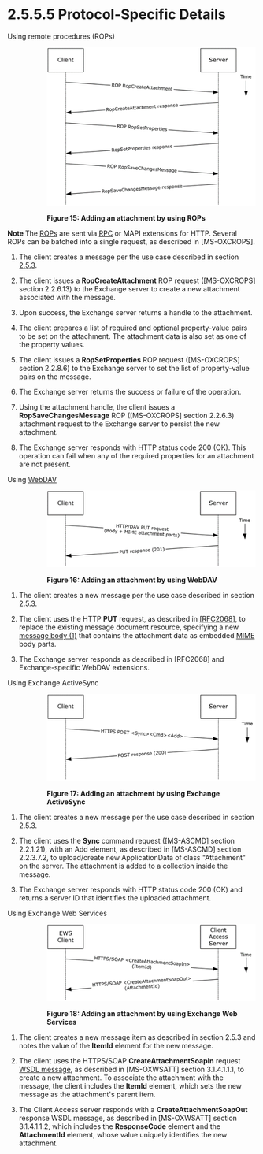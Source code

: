 <html dir="LTR" xmlns:mshelp="http://msdn.microsoft.com/mshelp" xmlns:ddue="http://ddue.schemas.microsoft.com/authoring/2003/5" xmlns:xlink="http://www.w3.org/1999/xlink" xmlns:tool="http://www.microsoft.com/tooltip">
    <head>
        <meta http-equiv="Content-Type" content="text/html; CHARSET=utf-8"></meta>
        <meta name="save" content="history"></meta>
        <title>2.5.5.5 Protocol-Specific Details</title>
        <xml>
            <mshelp:toctitle title="2.5.5.5 Protocol-Specific Details"></mshelp:toctitle>
            <mshelp:rltitle title="[MS-OXPROTO]: Protocol-Specific Details"></mshelp:rltitle>
            <mshelp:keyword index="A" term="afdfb661-95df-4cf4-8156-4426bcc21300"></mshelp:keyword>
            <mshelp:attr name="DCSext.ContentType" value="open specification"></mshelp:attr>
            <mshelp:attr name="AssetID" value="afdfb661-95df-4cf4-8156-4426bcc21300"></mshelp:attr>
            <mshelp:attr name="TopicType" value="kbRef"></mshelp:attr>
            <mshelp:attr name="DCSext.Title" value="[MS-OXPROTO]: Protocol-Specific Details" />
        </xml>
    </head>
    <body>
        <div id="header">
            <h1 class="heading">2.5.5.5 Protocol-Specific Details</h1>
        </div>
        <div id="mainSection">
            <div id="mainBody">
                <div id="allHistory" class="saveHistory"></div>
                <div id="sectionSection0" class="section" name="collapseableSection">
                    

<p>Using remote procedures (ROPs)</p>

<dl>
<dd>
<dl>
<dd>
<p><img id="MS-OXPROTO_pict2b789eea-a2c6-4d94-99bb-2a053a1f45a9.png" src="MS-OXPROTO_files/image015.png" alt="Adding an attachment by using ROPs" title="Adding an attachment by using ROPs"></p>
</dd>
<dd>
<p><b>Figure 15: Adding an attachment by
using ROPs</b></p>
</dd></dl></dd></dl>



<p><b>Note  </b>The <a href="f888c37a-d994-4b91-96a5-e88cfbd66bd6.htm#gt_3369fdd6-36f8-4a62-9cd7-2738ffb5048f">ROPs</a> are sent via <a href="f888c37a-d994-4b91-96a5-e88cfbd66bd6.htm#gt_8a7f6700-8311-45bc-af10-82e10accd331">RPC</a> or MAPI extensions for
HTTP. Several ROPs can be batched into a single request, as described in <mshelp:link keywords="13af6911-27e5-4aa0-bb75-637b02d4f2ef" tabindex="0">[MS-OXCROPS]</mshelp:link>.</p>

<ol><li><p><span>    </span>The client
creates a message per the use case described in section <a href="9f011f97-a468-422c-a65d-0df484b07106.htm">2.5.3</a>.</p>

</li><li><p><span>    </span>The client
issues a <b>RopCreateAttachment</b> ROP request ([MS-OXCROPS] section <mshelp:link keywords="c006dc86-1e0d-46e2-96ac-82856228357a" tabindex="0">2.2.6.13</mshelp:link>)
to the Exchange server to create a new attachment associated with the message.</p>

</li><li><p><span>    </span>Upon success,
the Exchange server returns a handle to the attachment.</p>

</li><li><p><span>    </span>The client
prepares a list of required and optional property-value pairs to be set on the
attachment. The attachment data is also set as one of the property values.</p>

</li><li><p><span>    </span>The client
issues a <b>RopSetProperties</b> ROP request ([MS-OXCROPS] section <mshelp:link keywords="c7b3e546-4f5e-4fe6-a932-8734c5f2369d" tabindex="0">2.2.8.6</mshelp:link>)
to the Exchange server to set the list of property-value pairs on the message.</p>

</li><li><p><span>    </span>The Exchange
server returns the success or failure of the operation.</p>

</li><li><p><span>    </span>Using the
attachment handle, the client issues a <b>RopSaveChangesMessage</b> ROP
([MS-OXCROPS] section <mshelp:link keywords="1ea61240-513a-4367-bc09-cbb21ed82999" tabindex="0">2.2.6.3</mshelp:link>)
attachment request to the Exchange server to persist the new attachment.</p>

</li><li><p><span>    </span>The Exchange
server responds with HTTP status code 200 (OK). This operation can fail when
any of the required properties for an attachment are not present.</p>

</li></ol><p>Using <a href="f888c37a-d994-4b91-96a5-e88cfbd66bd6.htm#gt_68024ef0-c00a-4ecf-8dba-42371b11bfeb">WebDAV</a></p>

<dl>
<dd>
<dl>
<dd>
<p><img id="MS-OXPROTO_pictc46564e1-8dc5-49c8-a7da-a3dcf618d1cf.png" src="MS-OXPROTO_files/image016.png" alt="Adding an attachment by using WebDAV" title="Adding an attachment by using WebDAV"></p>
</dd>
<dd>
<p><b>Figure 16: Adding an attachment by
using WebDAV</b></p>
</dd></dl></dd></dl>



<ol><li><p><span>    </span>The client
creates a new message per the use case described in section 2.5.3.</p>

</li><li><p><span>    </span>The client uses
the HTTP <b>PUT</b> request, as described in <a href="https://go.microsoft.com/fwlink/?LinkId=90310">[RFC2068]</a>, to replace
the existing message document resource, specifying a new <a href="f888c37a-d994-4b91-96a5-e88cfbd66bd6.htm#gt_f8f4c2f5-c760-4abe-a9a1-573302980088">message body (1)</a> that
contains the attachment data as embedded <a href="f888c37a-d994-4b91-96a5-e88cfbd66bd6.htm#gt_af6ba277-34c1-493d-8103-71d2af36ce30">MIME</a> body parts.</p>

</li><li><p><span>    </span>The Exchange
server responds as described in [RFC2068] and Exchange-specific WebDAV
extensions.</p>

</li></ol><p>Using Exchange ActiveSync</p>

<dl>
<dd>
<dl>
<dd>
<p><img id="MS-OXPROTO_pict4ce27570-015f-48cd-a529-130a965460d8.png" src="MS-OXPROTO_files/image017.png" alt="Adding an attachment by using Exchange ActiveSync" title="Adding an attachment by using Exchange ActiveSync"></p>
</dd>
<dd>
<p><b>Figure 17: Adding an attachment by
using Exchange ActiveSync</b></p>
</dd></dl></dd></dl>



<ol><li><p><span>    </span>The client
creates a new message per the use case described in section 2.5.3.</p>

</li><li><p><span>    </span>The client uses
the <b>Sync </b>command request (<mshelp:link keywords="1a3490f1-afe1-418a-aa92-6f630036d65a" tabindex="0">[MS-ASCMD]</mshelp:link>
section <mshelp:link keywords="89449dc4-678c-4deb-9be2-e1dbbc43e2f5" tabindex="0">2.2.1.21</mshelp:link>),
with an Add element, as described in [MS-ASCMD] section <mshelp:link keywords="22628ffe-b14a-4300-aec7-187b0c37a1dc" tabindex="0">2.2.3.7.2</mshelp:link>,
to upload/create new ApplicationData of class &quot;Attachment&quot; on the
server. The attachment is added to a collection inside the message.</p>

</li><li><p><span>    </span>The Exchange
server responds with HTTP status code 200 (OK) and returns a server ID that
identifies the uploaded attachment.</p>

</li></ol><p>Using Exchange Web Services</p>

<dl>
<dd>
<dl>
<dd>
<p><img id="MS-OXPROTO_pictf749fd49-6b96-4c48-b529-ee07d1d9ce62.png" src="MS-OXPROTO_files/image018.png" alt="Adding an attachment by using Exchange Web Services" title="Adding an attachment by using Exchange Web Services"></p>
</dd>
<dd>
<p><b>Figure 18: Adding an attachment by
using Exchange Web Services</b></p>
</dd></dl></dd></dl>



<ol><li><p><span>    </span>The client
creates a new message item as described in section 2.5.3 and notes the value of
the <b>ItemId</b> element for the new message.</p>

</li><li><p><span>    </span>The client uses
the HTTPS/SOAP <b>CreateAttachmentSoapIn</b> request <a href="f888c37a-d994-4b91-96a5-e88cfbd66bd6.htm#gt_d5ccdf11-3f53-4118-a845-dfaca61838fb">WSDL message</a>, as described
in <mshelp:link keywords="cda9147b-dac2-4411-8b01-eb02e61c9e24" tabindex="0">[MS-OXWSATT]</mshelp:link>
section <mshelp:link keywords="ed9cf732-00d8-4494-89d1-bf4c0def0c97" tabindex="0">3.1.4.1.1.1</mshelp:link>,
to create a new attachment. To associate the attachment with the message, the
client includes the <b>ItemId</b> element, which sets the new message as the
attachment's parent item.</p>

</li><li><p><span>    </span>The Client
Access server responds with a <b>CreateAttachmentSoapOut</b> response WSDL
message, as described in [MS-OXWSATT] section <mshelp:link keywords="1c848e9c-eb8a-4a5e-8c96-295b34e6ac65" tabindex="0">3.1.4.1.1.2</mshelp:link>,
which includes the <b>ResponseCode</b> element and the <b>AttachmentId</b>
element, whose value uniquely identifies the new attachment.</p>

</li></ol>
                </div>
            </div>
        </div>
    </body>
</html>